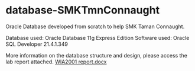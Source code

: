 # database-SMKTmnConnaught
Oracle Database developed from scratch to help SMK Taman Connaught.

Database used: Oracle Database 11g Express Edition
Software used: Oracle SQL Developer 21.4.1.349

More information on the database structure and design, please access the lab report attached. 
[WIA2001 report.docx](https://github.com/hoyiliang/database-SMKTmnConnaught/files/8756928/WIA2001.report.docx)
